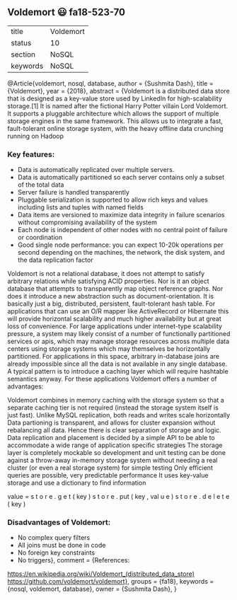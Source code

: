 ## Voldemort :smiley: fa18-523-70


|          |               |
| -------- | ------------- |
| title    | Voldemort     | 
| status   | 10            |
| section  | NoSQL         |
| keywords | NoSQL         |

@Article{voldemort, nosql, database,
  author   = {Sushmita Dash},
  title    = {Voldemort},
  year     = {2018},
  abstract = {Voldemort is a distributed data store that is designed as a key-value store used by LinkedIn for high-scalability storage.[1] It is named after the fictional Harry Potter villain Lord Voldemort. It supports a pluggable architecture which allows the support of multiple storage engines in the same framework. This allows us to integrate a fast, fault-tolerant online storage system, with the heavy offline data crunching running on Hadoop

### Key features:

* Data is automatically replicated over multiple servers.
* Data is automatically partitioned so each server contains only a subset of the total data
* Server failure is handled transparently
* Pluggable serialization is supported to allow rich keys and values including lists and tuples with named fields
* Data items are versioned to maximize data integrity in failure scenarios without compromising availability of the system
* Each node is independent of other nodes with no central point of failure or coordination
* Good single node performance: you can expect 10-20k operations per second depending on the machines, the network, the disk system, and the data replication factor

Voldemort is not a relational database, it does not attempt to satisfy arbitrary relations while satisfying ACID properties. Nor is it an object database that attempts to transparently map object reference graphs. Nor does it introduce a new abstraction such as document-orientation. It is basically just a big, distributed, persistent, fault-tolerant hash table. For applications that can use an O/R mapper like ActiveRecord or Hibernate this will provide horizontal scalability and much higher availability but at great loss of convenience. For large applications under internet-type scalability pressure, a system may likely consist of a number of functionally partitioned services or apis, which may manage storage resources across multiple data centers using storage systems which may themselves be horizontally partitioned. For applications in this space, arbitrary in-database joins are already impossible since all the data is not available in any single database. A typical pattern is to introduce a caching layer which will require hashtable semantics anyway. For these applications Voldemort offers a number of advantages:

Voldemort combines in memory caching with the storage system so that a separate caching tier is not required (instead the storage system itself is just fast).
Unlike MySQL replication, both reads and writes scale horizontally
Data partioning is transparent, and allows for cluster expansion without rebalancing all data. Hence there is clear separation of storage and logic.
Data replication and placement is decided by a simple API to be able to accommodate a wide range of application specific strategies
The storage layer is completely mockable so development and unit testing can be done against a throw-away in-memory storage system without needing a real cluster (or even a real storage system) for simple testing
Only efficient queries are possible, very predictable performance
It uses key-value storage and use a dictionary to find information

value = s t o r e . g e t ( key ) s t o r e . put ( key , val u e ) s t o r e . d e l e t e ( key )

###  Disadvantages of Voldemort:
* No complex query filters
* All joins must be done in code
* No foreign key constraints
* No triggers},
  comment  = {References:

https://en.wikipedia.org/wiki/Voldemort_(distributed_data_store)
https://github.com/voldemort/voldemort},
  groups   = {fa18},
  keywords = {nosql, voldemort, database},
  owner    = {Sushmita Dash},
}
